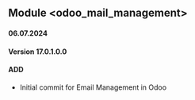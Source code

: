 ## Module <odoo_mail_management>

#### 06.07.2024
#### Version 17.0.1.0.0
#### ADD

- Initial commit for Email Management in Odoo
